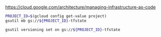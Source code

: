 https://cloud.google.com/architecture/managing-infrastructure-as-code

```bash
PROJECT_ID=$(gcloud config get-value project)
gsutil mb gs://${PROJECT_ID}-tfstate

gsutil versioning set on gs://${PROJECT_ID}-tfstate
```